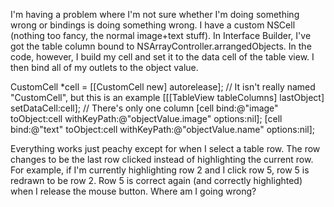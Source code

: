 I'm having a problem where I'm not sure whether I'm doing something wrong or bindings is doing something wrong.  I have a custom NSCell (nothing too fancy, the normal image+text stuff).  In Interface Builder, I've got the table column bound to NSArrayController.arrangedObjects.  In the code, however, I build my cell and set it to the data cell of the table view.  I then bind all of my outlets to the object value.

    
CustomCell *cell = [[CustomCell new] autorelease]; // It isn't really named "CustomCell", but this is an example
[[[TableView tableColumns] lastObject] setDataCell:cell]; // There's only one column
[cell bind:@"image" toObject:cell withKeyPath:@"objectValue.image" options:nil];
[cell bind:@"text" toObject:cell withKeyPath:@"objectValue.name" options:nil];


Everything works just peachy except for when I select a table row.  The row changes to be the last row clicked instead of highlighting the current row.  For example, if I'm currently highlighting row 2 and I click row 5, row 5 is redrawn to be row 2.  Row 5 is correct again (and correctly highlighted) when I release the mouse button.  Where am I going wrong?
